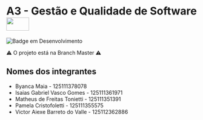 # A3 - Gestão e Qualidade de Software <img align="center" alt="" height="35" width="60" src="https://raw.githubusercontent.com/jmnote/z-icons/master/svg/cpp.svg"> 


![Badge em Desenvolvimento](https://img.shields.io/static/v1?label=STATUS&message=EM%20ANDAMENTO&color=GREEN&style=for-the-badge)


⚠️ O projeto está na Branch Master ⚠️


## Nomes dos integrantes
- Byanca Maia - 125111378078
- Isaias Gabriel Vasco Gomes - 125111361971
- Matheus de Freitas Tonietti - 125111351391
- Pamela Cristofoletti - 125111355575
- Victor Aiexe Barreto do Valle - 125112362886

